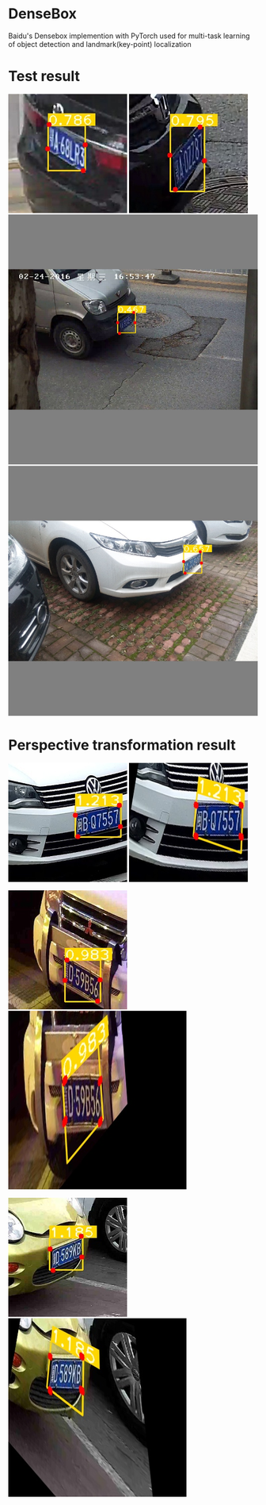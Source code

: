 # DenseBox
Baidu's Densebox implemention with PyTorch used for multi-task learning of object detection and landmark(key-point) localization

# Test result
![](https://github.com/CaptainEven/DenseBox/blob/master/demo_1.jpg)
![](https://github.com/CaptainEven/DenseBox/blob/master/demo_4.jpg) </br>
![](https://github.com/CaptainEven/DenseBox/blob/master/demo_2.jpg) </br>
![](https://github.com/CaptainEven/DenseBox/blob/master/demo_3.jpg) </br>

# Perspective transformation result
![](https://github.com/CaptainEven/DenseBox/blob/master/pair_1_1.jpg)
![](https://github.com/CaptainEven/DenseBox/blob/master/pair_1_2.jpg) </br>
 
![](https://github.com/CaptainEven/DenseBox/blob/master/pair_2_1.jpg)
![](https://github.com/CaptainEven/DenseBox/blob/master/pair_2_2.jpg) </br>

![](https://github.com/CaptainEven/DenseBox/blob/master/pair_3_1.jpg)
![](https://github.com/CaptainEven/DenseBox/blob/master/pair_3_2.jpg) </br>
